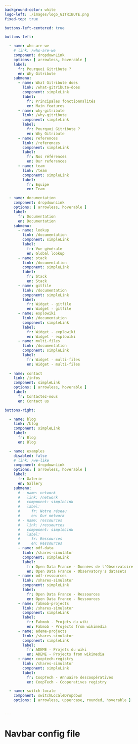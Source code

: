 ```yaml
---
background-color: white
logo-left: ./images/logo_GITRIBUTE.png
fixed-top: true

buttons-left-centered: true

buttons-left: 

  - name: who-are-we 
    # link: /who-are-we
    component: dropdownLink
    options: [ arrowless, hoverable ]
    label: 
      fr: Pourquoi Gitribute ?
      en: Why Gitribute
    submenu: 
      - name: What Gitribute does
        link: /what-gitribute-does
        component: simpleLink
        label: 
          fr: Principales fonctionnalités
          en: Main features
      - name: why-gitribute
        link: /why-gitribute
        component: simpleLink
        label: 
          fr: Pourquoi Gitribute ?
          en: Why Gitribute
      - name: references
        link: /references
        component: simpleLink
        label: 
          fr: Nos références
          en: Our references
      - name: team
        link: /team
        component: simpleLink
        label: 
          fr: Equipe
          en: Team

  - name: documentation 
    component: dropdownLink
    options: [ arrowless, hoverable ]
    label: 
      fr: Documentation
      en: Documentation
    submenu:
      - name: lookup
        link: /documentation
        component: simpleLink
        label: 
          fr: Vue générale
          en: Global lookup
      - name: stack
        link: /documentation
        component: simpleLink
        label: 
          fr: Stack
          en: Stack
      - name: gitfile
        link: /documentation
        component: simpleLink
        label: 
          fr: Widget - gitfile
          en: Widget - gitfile
      - name: explowiki
        link: /documentation
        component: simpleLink
        label: 
          fr: Widget - explowiki
          en: Widget - explowiki
      - name: multi-files
        link: /documentation
        component: simpleLink
        label: 
          fr: Widget - multi-files
          en: Widget - multi-files
  
  - name: contact 
    link: /infos
    component: simpleLink
    options: [ arrowless, hoverable ]
    label: 
      fr: Contactez-nous
      en: Contact us

buttons-right: 

  - name: blog
    link: /blog
    component: simpleLink
    label: 
      fr: Blog
      en: Blog

  - name: examples
    disabled: false
    # link: /we-like
    component: dropdownLink
    options: [ arrowless, hoverable ]
    label: 
      fr: Galerie
      en: Gallery
    submenu:
      # - name: network
      #   link: /network
      #   component: simpleLink
      #   label: 
      #     fr: Notre réseau
      #     en: Our network
      # - name: ressources
      #   link: /ressources
      #   component: simpleLink
      #   label: 
      #     fr: Ressources
      #     en: Ressources
      - name: odf-data
        link: /shares-simulator
        component: simpleLink
        label: 
          fr: Open Data France - Données de l'Observatoire
          en: Open Data France - Observatory's datasets
      - name: odf-ressources
        link: /shares-simulator
        component: simpleLink
        label: 
          fr: Open Data France - Ressources
          en: Open Data France - Ressources
      - name: fabmob-projects
        link: /shares-simulator
        component: simpleLink
        label: 
          fr: Fabmob - Projets du wiki
          en: Fabmob - Projects from wikimedia
      - name: ademe-projects
        link: /shares-simulator
        component: simpleLink
        label: 
          fr: ADEME - Projets du wiki
          en: ADEME - Projects from wikimedia
      - name: cooptech-registry
        link: /shares-simulator
        component: simpleLink
        label: 
          fr: CoopTech - Annuaire descoopératives
          en: CoopTech - Cooperatives registry

  - name: switch-locale
    component: switchLocaleDropdown
    options: [ arrowless, uppercase, rounded, hoverable ]
    

--- 
```


# Navbar config file
